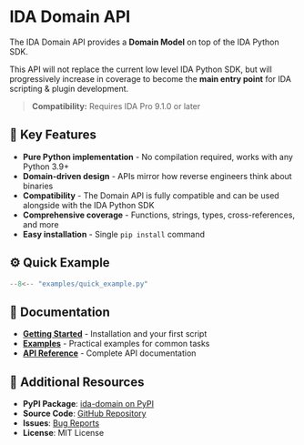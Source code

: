 # IDA Domain API

The IDA Domain API provides a **Domain Model** on top of the IDA Python SDK.

This API will not replace the current low level IDA Python SDK, but will progressively increase in coverage to become the **main entry point** for IDA scripting & plugin development.

> **Compatibility:** Requires IDA Pro 9.1.0 or later

## 🚀 Key Features

- **Pure Python implementation** - No compilation required, works with any Python 3.9+
- **Domain-driven design** - APIs mirror how reverse engineers think about binaries
- **Compatibility** - The Domain API is fully compatible and can be used alongside with the IDA Python SDK
- **Comprehensive coverage** - Functions, strings, types, cross-references, and more
- **Easy installation** - Single `pip install` command

## ⚙️ Quick Example

```python
--8<-- "examples/quick_example.py"
```

## 📖 Documentation

- **[Getting Started](getting_started.md)** - Installation and your first script
- **[Examples](examples.md)** - Practical examples for common tasks
- **[API Reference](usage.md)** - Complete API documentation

## 🔗 Additional Resources

- **PyPI Package**: [ida-domain on PyPI](https://pypi.org/project/ida-domain/)
- **Source Code**: [GitHub Repository](https://github.com/HexRaysSA/ida-domain)
- **Issues**: [Bug Reports](https://github.com/HexRaysSA/ida-domain/issues)
- **License**: MIT License
